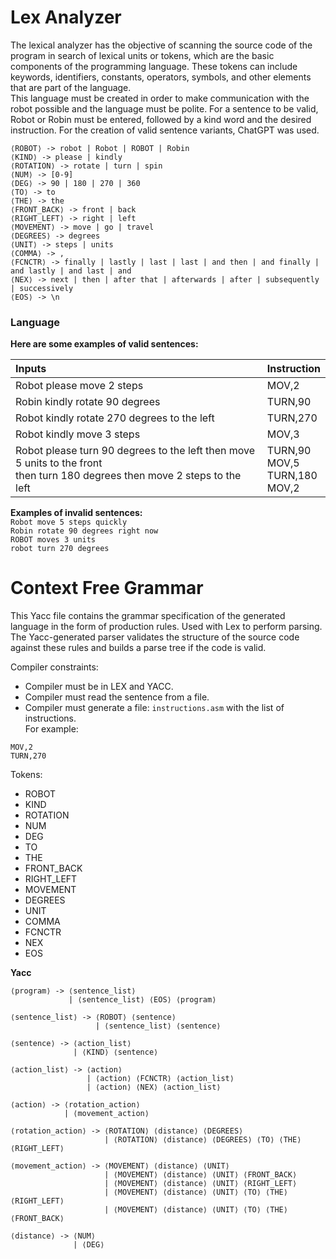 # Lex Analyzer

The lexical analyzer has the objective of scanning the source code of the program in search of lexical units or tokens, which are the basic components of the programming language. These tokens can include keywords, identifiers, constants, operators, symbols, and other elements that are part of the language.<br>This language must be created in order to make communication with the robot possible and the language must be polite. For a sentence to be valid, Robot or Robin must be entered, followed by a kind word and the desired instruction.
For the creation of valid sentence variants, ChatGPT was used.

```
⟨ROBOT⟩ -> robot | Robot | ROBOT | Robin
⟨KIND⟩ -> please | kindly
⟨ROTATION⟩ -> rotate | turn | spin
⟨NUM⟩ -> [0-9]
⟨DEG⟩ -> 90 | 180 | 270 | 360
⟨TO⟩ -> to
⟨THE⟩ -> the
⟨FRONT_BACK⟩ -> front | back
⟨RIGHT_LEFT⟩ -> right | left
⟨MOVEMENT⟩ -> move | go | travel
⟨DEGREES⟩ -> degrees
⟨UNIT⟩ -> steps | units
⟨COMMA⟩ -> ,
⟨FCNCTR⟩ -> finally | lastly | last | last | and then | and finally | and lastly | and last | and
⟨NEX⟩ -> next | then | after that | afterwards | after | subsequently | successively 
⟨EOS⟩ -> \n
```
### Language
**Here are some examples of valid sentences:**

| Inputs | Instruction|
| :--- | :--- |
| Robot please move 2 steps  | MOV,2  |
| Robin kindly rotate 90 degrees | TURN,90  |
| Robot kindly rotate 270 degrees to the left | TURN,270  |
| Robot kindly move 3 steps | MOV,3  |
| Robot please turn 90 degrees to the left then move 5 units to the front<br> then turn 180 degrees then move 2 steps to the left  | TURN,90<br>MOV,5<br>TURN,180<br>MOV,2  |

**Examples of invalid sentences:**<br>
`Robot move 5 steps quickly`<br>
`Robin rotate 90 degrees right now`<br>
`ROBOT moves 3 units`<br>
`robot turn 270 degrees`<br>

# Context Free Grammar

This Yacc file contains the grammar specification of the generated language in the form of production rules. Used with Lex to perform parsing. The Yacc-generated parser validates the structure of the source code against these rules and builds a parse tree if the code is valid.

Compiler constraints:

- Compiler must be in LEX and YACC.
- Compiler must read the sentence from a file.
- Compiler must generate a file: `instructions.asm` with the list of instructions.<br>
For example:
```
MOV,2
TURN,270
```
Tokens:

- ROBOT 
- KIND 
- ROTATION 
- NUM
- DEG
- TO 
- THE 
- FRONT_BACK 
- RIGHT_LEFT 
- MOVEMENT 
- DEGREES 
- UNIT 
- COMMA 
- FCNCTR 
- NEX 
- EOS

**Yacc**
```
⟨program⟩ -> ⟨sentence_list⟩
             | ⟨sentence_list⟩ ⟨EOS⟩ ⟨program⟩
             
⟨sentence_list⟩ -> ⟨ROBOT⟩ ⟨sentence⟩
                   | ⟨sentence_list⟩ ⟨sentence⟩
                   
⟨sentence⟩ -> ⟨action_list⟩
              | ⟨KIND⟩ ⟨sentence⟩
             
⟨action_list⟩ -> ⟨action⟩
                 | ⟨action⟩ ⟨FCNCTR⟩ ⟨action_list⟩
                 | ⟨action⟩ ⟨NEX⟩ ⟨action_list⟩
                 
⟨action⟩ -> ⟨rotation_action⟩
            | ⟨movement_action⟩
              
⟨rotation_action⟩ -> ⟨ROTATION⟩ ⟨distance⟩ ⟨DEGREES⟩
                     | ⟨ROTATION⟩ ⟨distance⟩ ⟨DEGREES⟩ ⟨TO⟩ ⟨THE⟩ ⟨RIGHT_LEFT⟩
              
⟨movement_action⟩ -> ⟨MOVEMENT⟩ ⟨distance⟩ ⟨UNIT⟩
                     | ⟨MOVEMENT⟩ ⟨distance⟩ ⟨UNIT⟩ ⟨FRONT_BACK⟩
                     | ⟨MOVEMENT⟩ ⟨distance⟩ ⟨UNIT⟩ ⟨RIGHT_LEFT⟩
                     | ⟨MOVEMENT⟩ ⟨distance⟩ ⟨UNIT⟩ ⟨TO⟩ ⟨THE⟩ ⟨RIGHT_LEFT⟩
                     | ⟨MOVEMENT⟩ ⟨distance⟩ ⟨UNIT⟩ ⟨TO⟩ ⟨THE⟩ ⟨FRONT_BACK⟩
                 
⟨distance⟩ -> ⟨NUM⟩
              | ⟨DEG⟩
```
